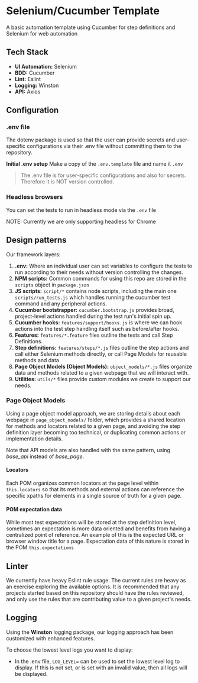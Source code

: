 # Selenium/Cucumber Template

A basic automation template using Cucumber for step definitions and Selenium for web automation

## Tech Stack

- **UI Automation:** Selenium
- **BDD:** Cucumber
- **Lint:** Eslint
- **Logging:** Winston
- **API:** Axios

## Configuration

### .env file

The dotenv package is used so that the user can provide secrets and user-specific configurations via their .env file without committing them to the repository.

**Initial .env setup**
Make a copy of the `.env.template` file and name it `.env`

> The .env file is for user-specific configurations and also for secrets. Therefore it is NOT version controlled.

### Headless browsers

You can set the tests to run in headless mode via the `.env` file

NOTE: Currently we are only supporting headless for Chrome

## Design patterns

Our framework layers:

1. **.env:** Where an individual user can set variables to configure the tests to run according to their needs without version controlling the changes.
1. **NPM scripts:** Common commands for using this repo are stored in the `scripts` object in `package.json`
1. **JS scripts:** `script/*` contains node scripts, including the main one `scripts/run_tests.js` which handles running the cucumber test command and any peripheral actions.
1. **Cucumber bootstrapper:** `cucumber.bootstrap.js` provides broad, project-level actions handled during the test run's initial spin up.
1. **Cucumber hooks:** `features/support/hooks.js` is where we can hook actions into the test step handling itself such as before/after hooks.
1. **Features:** `features/*.feature` files outline the tests and call Step Definitions.
1. **Step definitions:** `features/steps/*.js` files outline the step actions and call either Selenium methods directly, or call Page Models for reusable methods and data
1. **Page Object Models (Object Models):** `object_models/*.js` files organize data and methods related to a given webpage that we will interact with.
1. **Utilities:** `utils/*` files provide custom modules we create to support our needs.

### Page Object Models

Using a page object model approach, we are storing details about each webpage in `page_object_models/` folder, which provides a shared location for methods and locators related to a given page, and avoiding the step definition layer becoming too technical, or duplicating common actions or implementation details.

Note that API models are also handled with the same pattern, using *base_api* instead of *base_page*.

#### Locators

Each POM organizes common locators at the page level within `this.locators` so that its methods and external actions can reference the specific xpaths for elements in a single source of truth for a given page.

#### POM expectation data

While most test expectations will be stored at the step definition level, sometimes an expectation is more data oriented and benefits from having a centralized point of reference. An example of this is the expected URL or browser window title for a page. Expectation data of this nature is stored in the POM `this.expectations`

## Linter

We currently have heavy Eslint rule usage. The current rules are heavy as an exercise exploring the available options. It is recommended that any projects started based on this repository should have the rules reviewed, and only use the rules that are contributing value to a given project's needs.

## Logging

Using the **Winston** logging package, our logging approach has been customized with enhanced features.

To choose the lowest level logs you want to display:

- In the .env file, `LOG_LEVEL=` can be used to set the lowest level log to display. If this is not set, or is set with an invalid value, then all logs will be displayed.
